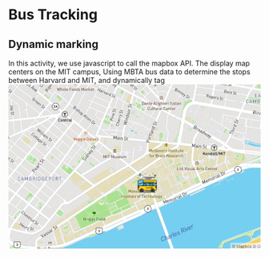 # Bus Tracking
## Dynamic marking 
In this activity, we use javascript to call the mapbox API.
The display map centers on the MIT campus,
 Using MBTA bus data to determine the stops between Harvard and MIT, and dynamically tag 
<img src="BusTracker.png" wihth='150'/>
